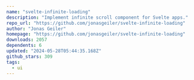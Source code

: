 ```yaml
---
name: "svelte-infinite-loading"
description: "Implement infinite scroll component for Svelte apps."
repo_url: "https://github.com/jonasgeiler/svelte-infinite-loading"
author: "Jonas Geiler"
homepage: "https://github.com/jonasgeiler/svelte-infinite-loading"
downloads: 2057
dependents: 6
updated: "2024-05-28T05:44:35.168Z"
github_stars: 309
tags: 
  - ui
---
```


